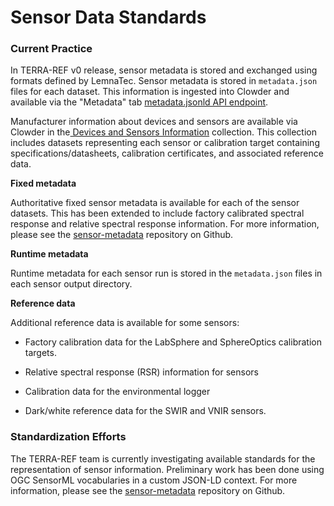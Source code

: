 # Sensor Data Standards

### Current Practice

In TERRA-REF v0 release, sensor metadata is stored and exchanged using formats defined by LemnaTec. Sensor metadata is stored in `metadata.json` files for each dataset. This information is ingested into Clowder and available via the "Metadata" tab [metadata.jsonld API endpoint](https://terraref.ncsa.illinois.edu/clowder/assets/docs/api/index.html#!/datasets/getMetadataJsonLD).

Manufacturer information about devices and sensors are available via Clowder in the[ Devices and Sensors Information](https://github.com/terraref/sensor-metadata/) collection. This collection includes datasets representing each sensor or calibration target containing specifications\/datasheets, calibration certificates, and associated reference data.

**Fixed metadata**

Authoritative fixed sensor metadata is available for each of the sensor datasets. This has been extended to include factory calibrated spectral response and relative spectral response information. For more information, please see the [sensor-metadata](https://github.com/terraref/sensor-metadata/) repository on Github.

**Runtime metadata**

Runtime metadata for each sensor run is stored in the `metadata.json` files in each sensor output directory.

**Reference data**

Additional reference data is available for some sensors:

* Factory calibration data for the LabSphere and SphereOptics calibration targets.

* Relative spectral response \(RSR\) information for sensors
* Calibration data for the environmental logger

* Dark\/white reference data for the SWIR and VNIR sensors.


### Standardization Efforts

The TERRA-REF team is currently investigating available standards for the representation of sensor information.  Preliminary work has been done using OGC SensorML vocabularies in a custom JSON-LD context. For more information, please see the [sensor-metadata](https://github.com/terraref/sensor-metadata/) repository on Github.



